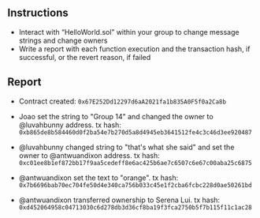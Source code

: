 ## Instructions
- Interact with “HelloWorld.sol” within your group to change message strings and change owners
- Write a report with each function execution and the transaction hash, if successful, or the revert reason, if failed

## Report

- Contract created: `0x67E252Dd12297d6aA2021fa1b835A0F5f0a2Ca8b`

- Joao set the string to "Group 14" and changed the owner to @luvahbunny address. tx hash: `0xb865de8b584460d0f2ba54e7b270d5a8d4945eb3641512fe4c3c46d3ee920487`

- @luvahbunny changed string to "that's what she said" and set the owner to @antwuandixon address. tx hash: `0xc01ee8b1ef872bb17f9aa5cedeff8e6ac425b6ae7c6507c6e67c00aba25c6875`

- @antwuandixon set the text to "orange". tx hash: `0x7b6696bab70ec704fe50d4e340ca756b033c45e1f2cba6fcbc228d0ae50261bd`

- @antwuandixon transferred ownership to Serena Lui. tx hash: `0xd452064958c04713030c6d278db3d36cf8ba19f3fca2750b5f7b115f11c1ac28`
